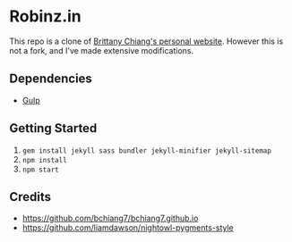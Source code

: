 # Robinz.in

This repo is a clone of [Brittany Chiang's personal website](https://github.com/bchiang7/bchiang7.github.io). However this is not a fork, and I've made extensive modifications.

## Dependencies

- [Gulp](https://gulpjs.com/)

## Getting Started

1.  `gem install jekyll sass bundler jekyll-minifier jekyll-sitemap`
2.  `npm install`
3.  `npm start`

## Credits

- https://github.com/bchiang7/bchiang7.github.io
- https://github.com/liamdawson/nightowl-pygments-style
